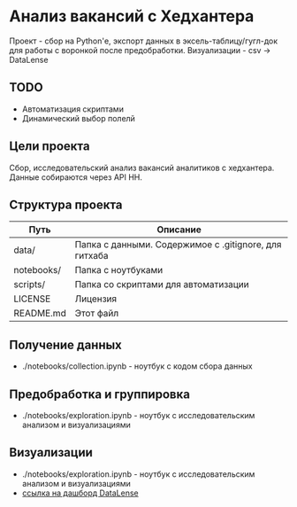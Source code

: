 # Анализ вакансий с Хедхантера

Проект - сбор на Python'е, экспорт данных в эксель-таблицу/гугл-док для работы с воронкой после предобработки.
Визуализации - csv -> DataLense

## TODO

* Автоматизация скриптами
* Динамический выбор полелй

## Цели проекта

Сбор, исследовательский анализ вакансий аналитиков с хедхантера. Данные собираются через API HH.

## Структура проекта
| Путь       | Описание                                              |
| ---------- | ----------------------------------------------------- |
| data/      | Папка с данными. Содержимое с .gitignore, для гитхаба |
| notebooks/ | Папка с ноутбуками                                    |
| scripts/   | Папка со скриптами для автоматизации                  |
| LICENSE    | Лицензия                                              |
| README.md  | Этот файл                                             |

## Получение данных
* ./notebooks/collection.ipynb - ноутбук с кодом сбора данных

## Предобработка и группировка
* ./notebooks/exploration.ipynb - ноутбук с исследовательским анализом и визуализациями

## Визуализации

* ./notebooks/exploration.ipynb - ноутбук с исследовательским анализом и визуализациями
* [ссылка на дашборд DataLense](https://datalens.yandex/mvz94qraeei6d)
